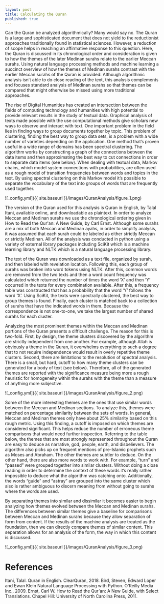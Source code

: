 ```yaml
---
layout: post
title: Calculating the Quran
published: true
---
```


Can the Quran be analyzed algorithmically? Many would say no. The Quran is a large and sophisticated document that does not yield to the reductionist approaches traditionally found in statistical sciences. However, a reduction of scope helps in reaching an affirmative response to this question. Here, the Quran is discussed in its chronological order and consideration is given to how the themes of the later Medinan surahs relate to the earlier Meccan surahs. Using natural language processing methods and machine learning a succinct overview of how the themes of Medinan surahs contrast with the earlier Meccan surahs of the Quran is provided. Although algorithmic analysis isn’t able to do close reading of the text, this analysis complements and focuses standard analysis of Medinan surahs so that themes can be compared that might otherwise be missed using more traditional approaches.

The rise of Digital Humanities has created an intersection between the fields of computing technology and humanities with high potential to provide relevant results in the study of textual data. Graphical analysis of texts made possible with the use computational methods give scholars new ways to observe and interact with text. One important problem in the field lies in finding ways to group documents together by topic. This problem of clustering, finding the best way to group data sets, is a problem with a wide number of varieties depending on the application. One method that’s proven useful in a wide range of domains has been spectral clustering. The algorithm works by constructing a graph of the connections between the data items and then approximating the best way to cut connections in order to separate data items (see below). When dealing with textual data, Markov chains, which model system connections with probabilities, are often used as a rough model of transition frequencies between words and topics in the text. By using spectral clustering on this Markov model it’s possible to separate the vocabulary of the text into groups of words that are frequently used together.  

![_config.yml]({{ site.baseurl }}/images/QuranAnalysis/figure_1.png)

The version of the Quran used for this analysis is Quran in English, by Talal Itani, available online, and downloadable as plaintext. In order to analyze Meccan and Medinan surahs we use the chronological ordering given in How to Read the Qur'an: A New Guide, by Carl Ernst. Although some surahs are a mix of both Meccan and Medinan ayahs, in order to simplify analysis, it was assumed that each surah could be labeled as either strictly Meccan or strictly Medinan. All of the analysis was conducted in python using a variety of external library packages including SciKit which is a machine learning library and NLTK which is a natural language processing library.

The text of the Quran was downloaded as a text file, organized by surah, and then labeled with revelation location. Following this, each group of surahs was broken into word tokens using NLTK. After this, common words are removed from the two texts and then a word count frequency was calculated which returned the number of times the word ‘X’ and then ‘Y’ occurred in the texts for every combination available. After this, a frequency table was constructed that has a probability that the word ‘Y’ follows the word ‘X’. Using SciKit, the texts were spectrally clustered, the best way to group themes is found. Finally, each cluster is matched back to a collection of surahs that have the indicated words in them. Because the correspondence is not one-to-one, we take the largest number of shared surahs for each cluster.

Analyzing the most prominent themes within the Meccan and Medinan portions of the Quran
presents a difficult challenge. The reason for this is two-fold. First, by design, the theme clusters discovered by the algorithm are strictly independent from one another. For example, although Allah is obviously a theme in the Quran, it overwhelms everything to such a degree that to not require independence would result in overly repetitive theme clusters. Second, there are limitations to the resolution of spectral analysis. There is a small, but hard, cutoff to how many theme clusters can be generated for a body of text (see below). Therefore, all of the generated themes are reported with the significance measure being more a rough heuristic for homogeneity within the surahs with the theme than a measure of anything more subjective.

![_config.yml]({{ site.baseurl }}/images/QuranAnalysis/figure_2.png)

Some of the more interesting themes are the ones that use similar words between the Meccan and Medinan sections. To analyze this, themes were matched on percentage similarity between the sets of words. In general, Meccan and Medinan themes only have about 25% similarity based on this rough metric. Using this finding, a cutoff is imposed on which themes are considered significant. This helps reduce the number of erroneous theme comparisons that would need further inspection. Referring to the table below, the themes that are most strongly represented throughout the Quran are easy to deduce as narrative, god, people, earth, and disbelievers. The algorithm also picks up on frequent mentions of pre-Islamic prophets such as Moses and Abraham. The other themes are subtler to deduce. On the other hand, there are also more words to work with. For example, “turn” and “passed” were grouped together into similar clusters. Without doing a close reading in order to determine the context of these words it’s really rather impossible to deduce what the algorithm was catching onto. Additionally, the words “guide” and “astray” are grouped into the same cluster which also is rather ambiguous to discern meaning from without going to surahs where the words are used. 

By separating themes into similar and dissimilar it becomes easier to begin analyzing how themes evolved between the Meccan and Medinan surahs. The differences between similar themes give a baseline for comparisons between Meccan and Medinan surahs because they allow separation of form from content. If the results of the machine analysis are treated as the foundation, then we can directly compare themes of similar content. This separation allows for an analysis of the form, the way in which this content is discussed.

![_config.yml]({{ site.baseurl }}/images/QuranAnalysis/figure_3.png)

# References

Itani, Talal. Quran in English. ClearQuran, 2018.
Bird, Steven, Edward Loper and Ewan Klein Natural Language Processing with Python. O’Reilly Media Inc., 2009.
Ernst, Carl W. How to Read the Qur'an: A New Guide, with Select Translations. Chapel Hill: University of North Carolina Press, 2011.

